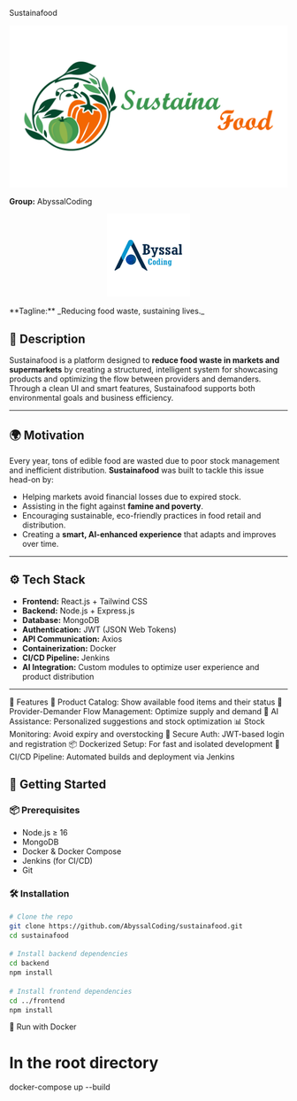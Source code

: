 Sustainafood
<p align="center">
  <a href="" rel="noopener">
  <img src="SustainaFood.png" alt="Sustainafood Logo"></a>
  <br/>
</p>


**Group:** AbyssalCoding  
<p align="center">
  <img src="Abyssal Coding Logo.png" alt="AbyssalCoding Logo" width="150"/>
</p>
**Tagline:** _Reducing food waste, sustaining lives._

## 📝 Description

Sustainafood is a platform designed to **reduce food waste in markets and supermarkets** by creating a structured, intelligent system for showcasing products and optimizing the flow between providers and demanders. Through a clean UI and smart features, Sustainafood supports both environmental goals and business efficiency.

---

## 🌍 Motivation

Every year, tons of edible food are wasted due to poor stock management and inefficient distribution. **Sustainafood** was built to tackle this issue head-on by:

- Helping markets avoid financial losses due to expired stock.
- Assisting in the fight against **famine and poverty**.
- Encouraging sustainable, eco-friendly practices in food retail and distribution.
- Creating a **smart, AI-enhanced experience** that adapts and improves over time.

---

## ⚙️ Tech Stack

- **Frontend:** React.js + Tailwind CSS
- **Backend:** Node.js + Express.js
- **Database:** MongoDB
- **Authentication:** JWT (JSON Web Tokens)
- **API Communication:** Axios
- **Containerization:** Docker
- **CI/CD Pipeline:** Jenkins
- **AI Integration:** Custom modules to optimize user experience and product distribution

---

📌 Features
🛒 Product Catalog: Show available food items and their status
🔄 Provider-Demander Flow Management: Optimize supply and demand
🧠 AI Assistance: Personalized suggestions and stock optimization
📊 Stock Monitoring: Avoid expiry and overstocking
🧾 Secure Auth: JWT-based login and registration
📦 Dockerized Setup: For fast and isolated development
🔁 CI/CD Pipeline: Automated builds and deployment via Jenkins

## 🚀 Getting Started

### 📦 Prerequisites

- Node.js ≥ 16
- MongoDB
- Docker & Docker Compose
- Jenkins (for CI/CD)
- Git

### 🛠️ Installation

```bash
# Clone the repo
git clone https://github.com/AbyssalCoding/sustainafood.git
cd sustainafood

# Install backend dependencies
cd backend
npm install

# Install frontend dependencies
cd ../frontend
npm install
```
🐳 Run with Docker
# In the root directory
docker-compose up --build
